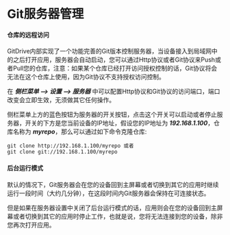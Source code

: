 Git服务器管理
=================================

#### 仓库的远程访问

GitDrive内部实现了一个功能完善的Git版本控制服务器，当设备接入到局域网中的之后打开应用，服务器会自动启动，您可以通过Http协议或者Git协议来Push或者Pull您的仓库，注意：如果某个仓库已经打开访问授权控制的话，Git协议将会无法在这个仓库上使用，因为Git协议不支持授权访问控制。

在 ***侧栏菜单 --> 设置 --> 服务器*** 中可以配置Http协议和Git协议的访问端口，端口改变会立即生效，无须做其它任何操作。

侧栏菜单上方的蓝色按钮为服务器的开关按钮，点击这个开关可以启动或者停止服务器，开关的下方是您当前设备的IP地址，假设您的IP地址为 ***192.168.1.100***，仓库名称为 ***myrepo***，那么可以通过如下命令克隆仓库:
```
git clone http://192.168.1.100/myrepo 或者
git clone git://192.168.1.100/myrepo
```

#### 后台运行模式

默认的情况下，Git服务器会在您的设备回到主屏幕或者切换到其它的应用时继续运行一段时间（大约几分钟），在这段时间内Git服务器会保持在可连接状态。

但是如果在服务器设置中关闭了后台运行模式的话，应用则会在您的设备回到主屏幕或者切换到其它的应用时停止工作，也就是说，您将无法连接到您的设备，除非您再次打开应用。


